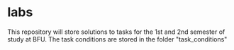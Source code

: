 # labs
This repository will store solutions to tasks for the 1st and 2nd semester of study at BFU.
The task conditions are stored in the folder "task_conditions"
